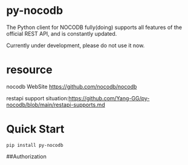 # py-nocodb
The Python client for NOCODB fully(doing) supports all features of the official REST API, and is constantly updated.

Currently under development, please do not use it now.

# resource
nocodb WebSite https://github.com/nocodb/nocodb

restapi support situation:https://github.com/Yang-GG/py-nocodb/blob/main/restapi-supports.md

# Quick Start
```
pip install py-nocodb
```
##Authorization
